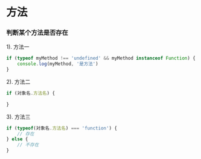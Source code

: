 # 方法


### 判断某个方法是否存在

1). 方法一

```javascript
if (typeof myMethod !== 'undefined' && myMethod instanceof Function) {
	console.log(myMethod, '是方法')
}
```

2). 方法二

```javascript
if (对象名.方法名) {
	
}
```

3). 方法三

```javascript
if (typeof(对象名.方法名) === 'function') {
	// 存在
} else {
	// 不存在
}
```
